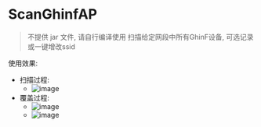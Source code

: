 # ScanGhinfAP
> 不提供 jar 文件, 请自行编译使用
扫描给定网段中所有GhinF设备, 可选记录或一键增改ssid

使用效果:
* 扫描过程:
  * ![image](https://user-images.githubusercontent.com/16173457/162479338-40b1df7f-5685-4509-8273-5fc50e2d74d4.png)
* 覆盖过程:
  * ![image](https://user-images.githubusercontent.com/16173457/162480156-32eed303-9d5e-473c-a1d4-5b8e147366e8.png)
  * ![image](https://user-images.githubusercontent.com/16173457/162480406-2a0a00ba-7468-4892-baed-ac7fe3def7d7.png)
